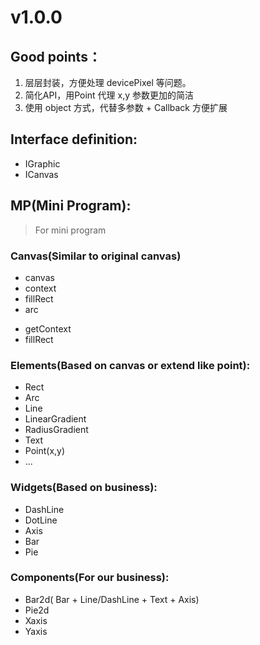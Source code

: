 # v1.0.0

## Good points：
1. 层层封装，方便处理 devicePixel 等问题。
2. 简化API，用Point 代理 x,y 参数更加的简洁
3. 使用 object 方式，代替多参数 + Callback 方便扩展


## Interface definition:
- IGraphic
- ICanvas

## MP(Mini Program):
> For mini program

### Canvas(Similar to original canvas)
- canvas
- context
- fillRect
- arc
+ getContext
+ fillRect


### Elements(Based on canvas or extend like point):
- Rect
- Arc
- Line
- LinearGradient
- RadiusGradient
- Text
- Point(x,y) 
- ...

### Widgets(Based on business):
- DashLine
- DotLine
- Axis
- Bar
- Pie

### Components(For our business):
- Bar2d( Bar + Line/DashLine + Text + Axis)
- Pie2d
- Xaxis
- Yaxis
